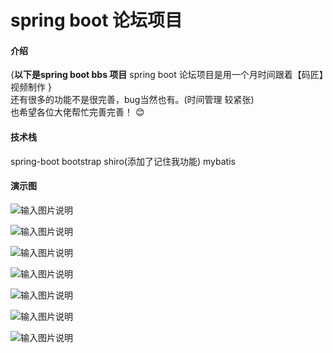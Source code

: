 # spring boot 论坛项目

#### 介绍
{**以下是spring boot bbs 项目**
spring boot 论坛项目是用一个月时间跟着【码匠】视频制作 }  
还有很多的功能不是很完善，bug当然也有。(时间管理 较紧张)  
也希望各位大佬帮忙完善完善！ :blush:   

#### 技术栈
spring-boot  bootstrap  shiro(添加了记住我功能)  mybatis 

####  演示图

![输入图片说明](https://images.gitee.com/uploads/images/2020/0604/100502_52d59294_5359681.png "主页")

![输入图片说明](https://images.gitee.com/uploads/images/2020/0604/100512_38109ae5_5359681.png "主页")

![输入图片说明](https://images.gitee.com/uploads/images/2020/0604/100534_386b121f_5359681.png "主页")

![输入图片说明](https://images.gitee.com/uploads/images/2020/0604/100541_55b7a429_5359681.png "主页")

![输入图片说明](https://images.gitee.com/uploads/images/2020/0604/100546_6a8bcffe_5359681.png "主页")

![输入图片说明](https://images.gitee.com/uploads/images/2020/0604/100552_4052b934_5359681.png "主页")

![输入图片说明](https://images.gitee.com/uploads/images/2020/0604/100605_bdeef4bd_5359681.png "主页")
